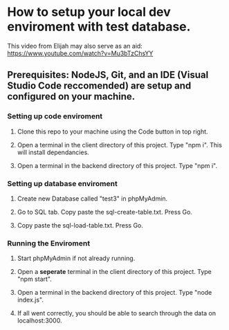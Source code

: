 # How to setup your local dev enviroment with test database.

This video from Elijah may also serve as an aid: https://www.youtube.com/watch?v=Mu3bTzChsYY

## Prerequisites: NodeJS, Git, and an IDE (Visual Studio Code reccomended) are setup and configured on your machine.

### Setting up code enviroment

1. Clone this repo to your machine using the Code button in top right.

2. Open a terminal in the client directory of this project. Type "npm i". This will install dependancies.

3. Open a terminal in the backend directory of this project. Type "npm i".

### Setting up database enviroment

1. Create new Database called "test3" in phpMyAdmin.

2. Go to SQL tab. Copy paste the sql-create-table.txt. Press Go.

3. Copy paste the sql-load-table.txt. Press Go.

### Running the Enviroment

1. Start phpMyAdmin if not already running.

2. Open a **seperate** terminal in the client directory of this project. Type "npm start".

3. Open a terminal in the backend directory of this project. Type "node index.js".

4. If all went correctly, you should be able to search through the data on localhost:3000.
